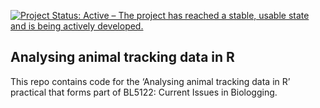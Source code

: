 <!-- README.md is generated from README.Rmd. Please edit that file -->

[![Project Status: Active – The project has reached a stable, usable
state and is being actively
developed.](https://www.repostatus.org/badges/latest/active.svg)](https://www.repostatus.org/#active)

## Analysing animal tracking data in R

This repo contains code for the ‘Analysing animal tracking data in R’
practical that forms part of BL5122: Current Issues in Biologging.
